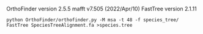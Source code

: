 OrthoFinder version 2.5.5
mafft v7.505 (2022/Apr/10)
FastTree version 2.1.11

```
python OrthoFinder/orthofinder.py -M msa -t 48 -f species_tree/
FastTree SpeciesTreeAlignment.fa >species.tree
```